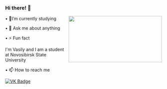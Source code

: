 ### Hi there! 👋

<body>
<img src="https://media.giphy.com/media/ToMjGpyHdJiioVfdtK0/giphy.gif" align="right" width="300" height="150" />
 <p>  &#149 🌱I’m currently studying </p>
 <p>  &#149 💬 Ask me about anything </p>
 <p>  &#149 ⚡ Fun fact </p>
</body>

<div>
<p> I'm Vasily and I am a student at Novosibirsk State University </p>
</div>

<div id="badges">
  <p> &#149 📫 How to reach me </p>
  <a href="https://vk.com/vasiliykrukovskiy">
    <img src=https://img.shields.io/badge/VK-blue alt="VK Badge"/>
  </a>
</div>  



